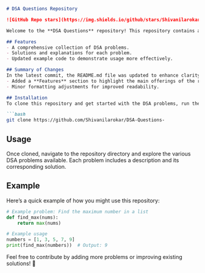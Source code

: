 ```markdown
# DSA Questions Repository

![GitHub Repo stars](https://img.shields.io/github/stars/Shivanilarokar/DSA-Questions-) ![GitHub forks](https://img.shields.io/github/forks/Shivanilarokar/DSA-Questions-) ![GitHub issues](https://img.shields.io/github/issues/Shivanilarokar/DSA-Questions-)

Welcome to the **DSA Questions** repository! This repository contains a collection of Data Structures and Algorithms (DSA) problems designed to help you enhance your coding skills.

## Features
- A comprehensive collection of DSA problems.
- Solutions and explanations for each problem.
- Updated example code to demonstrate usage more effectively.

## Summary of Changes
In the latest commit, the README.md file was updated to enhance clarity and provide additional structure. The following changes were made:
- Added a **Features** section to highlight the main offerings of the repository.
- Minor formatting adjustments for improved readability.

## Installation
To clone this repository and get started with the DSA problems, run the following command:

```bash
git clone https://github.com/Shivanilarokar/DSA-Questions-
```

## Usage
Once cloned, navigate to the repository directory and explore the various DSA problems available. Each problem includes a description and its corresponding solution.

## Example
Here’s a quick example of how you might use this repository:

```python
# Example problem: Find the maximum number in a list
def find_max(nums):
    return max(nums)

# Example usage
numbers = [1, 3, 5, 7, 9]
print(find_max(numbers))  # Output: 9
```

Feel free to contribute by adding more problems or improving existing solutions! 🚀
```